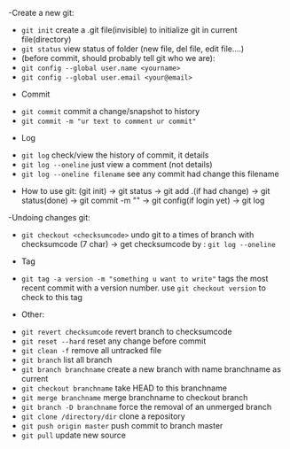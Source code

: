 -Create a new git:
+ `git init` create a .git file(invisible) to initialize git in current file(directory)
+ `git status` view status of folder (new file, del file, edit file....)
+ (before commit, should probably tell git who we are):
+ `git config --global user.name <yourname>`
+ `git config --global user.email <your@email>`

- Commit
+ `git commit` commit a change/snapshot to history
+ `git commit -m "ur text to comment ur commit"`

- Log
+ `git log` check/view the history of commit, it details
+ `git log --oneline` just view a comment (not details)
+ `git log --oneline filename` see any commit had change  this filename

- How to use git: (git init) -> git status -> git add .(if had change) -> git status(done) -> git commit -m "" -> git config(if login yet) -> git log

-Undoing changes git:
+ `git checkout <checksumcode>` undo git to a times of branch with checksumcode (7 char) -> get checksumcode by : `git log --oneline`

- Tag
+ `git tag -a version -m "something u want to write"` tags the most recent commit with a version number. use `git checkout version` to check to this tag

- Other:
+ `git revert checksumcode` revert branch to checksumcode
+ `git reset --hard` reset any change before commit
+ `git clean -f` remove all untracked file
+ `git branch` list all branch
+ `git branch branchname` create a new branch with name branchname as current
+ `git checkout branchname` take HEAD to this branchname
+ `git merge branchname` merge branchname to checkout branch
+ `git branch -D branchname` force the removal of an unmerged branch
+ `git clone /directory/dir` clone a repository
+ `git push origin master` push commit to branch master
+ `git pull` update new source